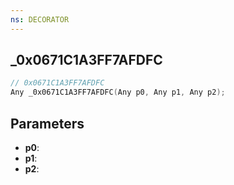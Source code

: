 ```yaml
---
ns: DECORATOR
---
```

## _0x0671C1A3FF7AFDFC

```c
// 0x0671C1A3FF7AFDFC
Any _0x0671C1A3FF7AFDFC(Any p0, Any p1, Any p2);
```

## Parameters
* **p0**:
* **p1**:
* **p2**:
